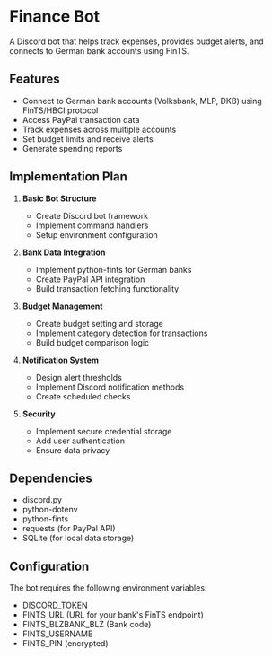 # Finance Bot

A Discord bot that helps track expenses, provides budget alerts, and connects to German bank accounts using FinTS.

## Features

- Connect to German bank accounts (Volksbank, MLP, DKB) using FinTS/HBCI protocol
- Access PayPal transaction data
- Track expenses across multiple accounts
- Set budget limits and receive alerts
- Generate spending reports

## Implementation Plan

1. **Basic Bot Structure**
   - Create Discord bot framework
   - Implement command handlers
   - Setup environment configuration

2. **Bank Data Integration**
   - Implement python-fints for German banks
   - Create PayPal API integration
   - Build transaction fetching functionality

3. **Budget Management**
   - Create budget setting and storage
   - Implement category detection for transactions
   - Build budget comparison logic

4. **Notification System**
   - Design alert thresholds
   - Implement Discord notification methods
   - Create scheduled checks

5. **Security**
   - Implement secure credential storage
   - Add user authentication
   - Ensure data privacy

## Dependencies

- discord.py
- python-dotenv
- python-fints
- requests (for PayPal API)
- SQLite (for local data storage)

## Configuration

The bot requires the following environment variables:
- DISCORD_TOKEN
- FINTS_URL (URL for your bank's FinTS endpoint)
- FINTS_BLZBANK_BLZ (Bank code)
- FINTS_USERNAME
- FINTS_PIN (encrypted) 
